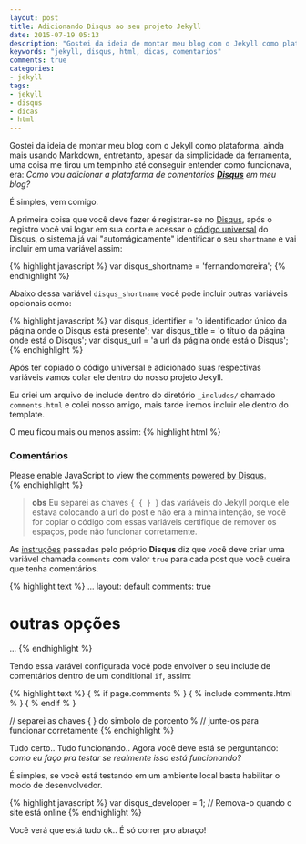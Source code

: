 ```yaml
---
layout: post
title: Adicionando Disqus ao seu projeto Jekyll
date: 2015-07-19 05:13
description: "Gostei da ideia de montar meu blog com o Jekyll como plataforma, ainda mais usando Markdown, entretanto, apesar da simplicidade da ferramenta"
keywords: "jekyll, disqus, html, dicas, comentarios"
comments: true
categories:
- jekyll
tags:
- jekyll
- disqus
- dicas
- html
---
```


Gostei da ideia de montar meu blog com o Jekyll como plataforma, ainda mais usando Markdown, entretanto, apesar da simplicidade da ferramenta, uma coisa me tirou um tempinho até conseguir entender como funcionava, era: _Como vou adicionar a plataforma de comentários **<a href="https://disqus.com/">Disqus</a>** em meu blog?_

É simples, vem comigo.

A primeira coisa que você deve fazer é registrar-se no <a href="https://disqus.com/websites/">Disqus</a>, após o registro você vai logar em sua conta e acessar o <a href="https://disqus.com/admin/universalcode/">código universal</a> do Disqus, o sistema já vai "automágicamente" identificar o seu `shortname` e vai incluir em uma variável assim:

{% highlight javascript %}
var disqus_shortname = 'fernandomoreira';
{% endhighlight %}

Abaixo dessa variável `disqus_shortname` você pode incluir outras variáveis opcionais como:

{% highlight javascript %}
var disqus_identifier = 'o identificador único da página onde o Disqus está presente';
var disqus_title = 'o título da página onde está o Disqus';
var disqus_url = 'a url da página onde está o Disqus';
{% endhighlight %}

Após ter copiado o código universal e adicionado suas respectivas variáveis vamos colar ele dentro do nosso projeto Jekyll.

Eu criei um arquivo de include dentro do diretório `_includes/` chamado `comments.html` e colei nosso amigo, mais tarde iremos incluir ele dentro do template.

O meu ficou mais ou menos assim:
{% highlight html %}
<aside id="comments">
  <h3>Comentários</h3>
  <div id="disqus_thread"></div>
  <script type="text/javascript">
    /* * * CONFIGURATION VARIABLES * * */
    var disqus_shortname = 'fernandomoreira';
    var disqus_identifier = '{ { page.id } }';
    var disqus_title = '{ { page.title } }';
    var disqus_url = '{ { site.baseurl } }{ { post.url } }';

    var disqus_developer = 1;

    /* * * DON'T EDIT BELOW THIS LINE * * */
    (function() {
        var dsq = document.createElement('script'); dsq.type = 'text/javascript'; dsq.async = true;
        dsq.src = '//' + disqus_shortname + '.disqus.com/embed.js';
        (document.getElementsByTagName('head')[0] || document.getElementsByTagName('body')[0]).appendChild(dsq);
    })();
  </script>
  <noscript>Please enable JavaScript to view the <a href="https://disqus.com/?ref_noscript" rel="nofollow">comments powered by Disqus.</a></noscript>
</aside>
{% endhighlight %}

> **obs** Eu separei as chaves `{ { } }` das variáveis do Jekyll porque ele estava colocando a url do post e não era a minha intenção, se você for copiar o código com essas variáveis certifique de remover os espaços, pode não funcionar corretamente.

As <a href="https://help.disqus.com/customer/portal/articles/472138-jekyll-installation-instructions">instruções</a> passadas pelo próprio **Disqus** diz que você deve criar uma variável chamada `comments` com valor `true` para cada post que você queira que tenha comentários.

{% highlight text %}
...
layout: default
comments: true
# outras opções
...
{% endhighlight %}

Tendo essa varável configurada você pode envolver o seu include de comentários dentro de um conditional `if`, assim:

{% highlight text %}
{ % if page.comments % }
  { % include comments.html % }
{ % endif % }

// separei as chaves { } do simbolo de porcento %
// junte-os para funcionar corretamente
{% endhighlight %}

Tudo certo.. Tudo funcionando.. Agora você deve está se perguntando: _como eu faço pra testar se realmente isso está funcionando?_

É simples, se você está testando em um ambiente local basta habilitar o modo de desenvolvedor.

{% highlight javascript %}
var disqus_developer = 1; // Remova-o quando o site está online
{% endhighlight %}

Você verá que está tudo ok.. É só correr pro abraço!
